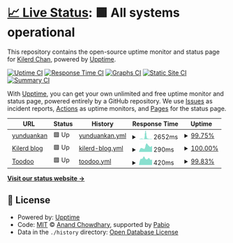 # [📈 Live Status](https://kilerd.github.io/upptime): <!--live status--> **🟩 All systems operational**

This repository contains the open-source uptime monitor and status page for [Kilerd Chan](http://www.kilerd.me), powered by [Upptime](https://github.com/upptime/upptime).

[![Uptime CI](https://github.com/kilerd/upptime/workflows/Uptime%20CI/badge.svg)](https://github.com/kilerd/upptime/actions?query=workflow%3A%22Uptime+CI%22)
[![Response Time CI](https://github.com/kilerd/upptime/workflows/Response%20Time%20CI/badge.svg)](https://github.com/kilerd/upptime/actions?query=workflow%3A%22Response+Time+CI%22)
[![Graphs CI](https://github.com/kilerd/upptime/workflows/Graphs%20CI/badge.svg)](https://github.com/kilerd/upptime/actions?query=workflow%3A%22Graphs+CI%22)
[![Static Site CI](https://github.com/kilerd/upptime/workflows/Static%20Site%20CI/badge.svg)](https://github.com/kilerd/upptime/actions?query=workflow%3A%22Static+Site+CI%22)
[![Summary CI](https://github.com/kilerd/upptime/workflows/Summary%20CI/badge.svg)](https://github.com/kilerd/upptime/actions?query=workflow%3A%22Summary+CI%22)

With [Upptime](https://upptime.js.org), you can get your own unlimited and free uptime monitor and status page, powered entirely by a GitHub repository. We use [Issues](https://github.com/kilerd/upptime/issues) as incident reports, [Actions](https://github.com/kilerd/upptime/actions) as uptime monitors, and [Pages](https://kilerd.github.io/upptime) for the status page.

<!--start: status pages-->
<!-- This summary is generated by Upptime (https://github.com/upptime/upptime) -->
<!-- Do not edit this manually, your changes will be overwritten -->
<!-- prettier-ignore -->
| URL | Status | History | Response Time | Uptime |
| --- | ------ | ------- | ------------- | ------ |
| <img alt="" src="https://icons.duckduckgo.com/ip3/www.yunduankan.com.ico" height="13"> [yunduankan](https://www.yunduankan.com) | 🟩 Up | [yunduankan.yml](https://github.com/Kilerd/uptime/commits/HEAD/history/yunduankan.yml) | <details><summary><img alt="Response time graph" src="./graphs/yunduankan/response-time-week.png" height="20"> 2652ms</summary><br><a href="https://kilerd.github.io/uptime/history/yunduankan"><img alt="Response time 6752" src="https://img.shields.io/endpoint?url=https%3A%2F%2Fraw.githubusercontent.com%2FKilerd%2Fuptime%2FHEAD%2Fapi%2Fyunduankan%2Fresponse-time.json"></a><br><a href="https://kilerd.github.io/uptime/history/yunduankan"><img alt="24-hour response time 210" src="https://img.shields.io/endpoint?url=https%3A%2F%2Fraw.githubusercontent.com%2FKilerd%2Fuptime%2FHEAD%2Fapi%2Fyunduankan%2Fresponse-time-day.json"></a><br><a href="https://kilerd.github.io/uptime/history/yunduankan"><img alt="7-day response time 2652" src="https://img.shields.io/endpoint?url=https%3A%2F%2Fraw.githubusercontent.com%2FKilerd%2Fuptime%2FHEAD%2Fapi%2Fyunduankan%2Fresponse-time-week.json"></a><br><a href="https://kilerd.github.io/uptime/history/yunduankan"><img alt="30-day response time 1189" src="https://img.shields.io/endpoint?url=https%3A%2F%2Fraw.githubusercontent.com%2FKilerd%2Fuptime%2FHEAD%2Fapi%2Fyunduankan%2Fresponse-time-month.json"></a><br><a href="https://kilerd.github.io/uptime/history/yunduankan"><img alt="1-year response time 6752" src="https://img.shields.io/endpoint?url=https%3A%2F%2Fraw.githubusercontent.com%2FKilerd%2Fuptime%2FHEAD%2Fapi%2Fyunduankan%2Fresponse-time-year.json"></a></details> | <details><summary><a href="https://kilerd.github.io/uptime/history/yunduankan">99.75%</a></summary><a href="https://kilerd.github.io/uptime/history/yunduankan"><img alt="All-time uptime 39.96%" src="https://img.shields.io/endpoint?url=https%3A%2F%2Fraw.githubusercontent.com%2FKilerd%2Fuptime%2FHEAD%2Fapi%2Fyunduankan%2Fuptime.json"></a><br><a href="https://kilerd.github.io/uptime/history/yunduankan"><img alt="24-hour uptime 100.00%" src="https://img.shields.io/endpoint?url=https%3A%2F%2Fraw.githubusercontent.com%2FKilerd%2Fuptime%2FHEAD%2Fapi%2Fyunduankan%2Fuptime-day.json"></a><br><a href="https://kilerd.github.io/uptime/history/yunduankan"><img alt="7-day uptime 99.75%" src="https://img.shields.io/endpoint?url=https%3A%2F%2Fraw.githubusercontent.com%2FKilerd%2Fuptime%2FHEAD%2Fapi%2Fyunduankan%2Fuptime-week.json"></a><br><a href="https://kilerd.github.io/uptime/history/yunduankan"><img alt="30-day uptime 99.94%" src="https://img.shields.io/endpoint?url=https%3A%2F%2Fraw.githubusercontent.com%2FKilerd%2Fuptime%2FHEAD%2Fapi%2Fyunduankan%2Fuptime-month.json"></a><br><a href="https://kilerd.github.io/uptime/history/yunduankan"><img alt="1-year uptime 39.96%" src="https://img.shields.io/endpoint?url=https%3A%2F%2Fraw.githubusercontent.com%2FKilerd%2Fuptime%2FHEAD%2Fapi%2Fyunduankan%2Fuptime-year.json"></a></details>
| <img alt="" src="https://icons.duckduckgo.com/ip3/www.kilerd.me.ico" height="13"> [Kilerd blog](https://www.kilerd.me) | 🟩 Up | [kilerd-blog.yml](https://github.com/Kilerd/uptime/commits/HEAD/history/kilerd-blog.yml) | <details><summary><img alt="Response time graph" src="./graphs/kilerd-blog/response-time-week.png" height="20"> 290ms</summary><br><a href="https://kilerd.github.io/uptime/history/kilerd-blog"><img alt="Response time 256" src="https://img.shields.io/endpoint?url=https%3A%2F%2Fraw.githubusercontent.com%2FKilerd%2Fuptime%2FHEAD%2Fapi%2Fkilerd-blog%2Fresponse-time.json"></a><br><a href="https://kilerd.github.io/uptime/history/kilerd-blog"><img alt="24-hour response time 334" src="https://img.shields.io/endpoint?url=https%3A%2F%2Fraw.githubusercontent.com%2FKilerd%2Fuptime%2FHEAD%2Fapi%2Fkilerd-blog%2Fresponse-time-day.json"></a><br><a href="https://kilerd.github.io/uptime/history/kilerd-blog"><img alt="7-day response time 290" src="https://img.shields.io/endpoint?url=https%3A%2F%2Fraw.githubusercontent.com%2FKilerd%2Fuptime%2FHEAD%2Fapi%2Fkilerd-blog%2Fresponse-time-week.json"></a><br><a href="https://kilerd.github.io/uptime/history/kilerd-blog"><img alt="30-day response time 420" src="https://img.shields.io/endpoint?url=https%3A%2F%2Fraw.githubusercontent.com%2FKilerd%2Fuptime%2FHEAD%2Fapi%2Fkilerd-blog%2Fresponse-time-month.json"></a><br><a href="https://kilerd.github.io/uptime/history/kilerd-blog"><img alt="1-year response time 256" src="https://img.shields.io/endpoint?url=https%3A%2F%2Fraw.githubusercontent.com%2FKilerd%2Fuptime%2FHEAD%2Fapi%2Fkilerd-blog%2Fresponse-time-year.json"></a></details> | <details><summary><a href="https://kilerd.github.io/uptime/history/kilerd-blog">100.00%</a></summary><a href="https://kilerd.github.io/uptime/history/kilerd-blog"><img alt="All-time uptime 100.00%" src="https://img.shields.io/endpoint?url=https%3A%2F%2Fraw.githubusercontent.com%2FKilerd%2Fuptime%2FHEAD%2Fapi%2Fkilerd-blog%2Fuptime.json"></a><br><a href="https://kilerd.github.io/uptime/history/kilerd-blog"><img alt="24-hour uptime 100.00%" src="https://img.shields.io/endpoint?url=https%3A%2F%2Fraw.githubusercontent.com%2FKilerd%2Fuptime%2FHEAD%2Fapi%2Fkilerd-blog%2Fuptime-day.json"></a><br><a href="https://kilerd.github.io/uptime/history/kilerd-blog"><img alt="7-day uptime 100.00%" src="https://img.shields.io/endpoint?url=https%3A%2F%2Fraw.githubusercontent.com%2FKilerd%2Fuptime%2FHEAD%2Fapi%2Fkilerd-blog%2Fuptime-week.json"></a><br><a href="https://kilerd.github.io/uptime/history/kilerd-blog"><img alt="30-day uptime 100.00%" src="https://img.shields.io/endpoint?url=https%3A%2F%2Fraw.githubusercontent.com%2FKilerd%2Fuptime%2FHEAD%2Fapi%2Fkilerd-blog%2Fuptime-month.json"></a><br><a href="https://kilerd.github.io/uptime/history/kilerd-blog"><img alt="1-year uptime 100.00%" src="https://img.shields.io/endpoint?url=https%3A%2F%2Fraw.githubusercontent.com%2FKilerd%2Fuptime%2FHEAD%2Fapi%2Fkilerd-blog%2Fuptime-year.json"></a></details>
| <img alt="" src="https://icons.duckduckgo.com/ip3/www.toodoo.top.ico" height="13"> [Toodoo](https://www.toodoo.top) | 🟩 Up | [toodoo.yml](https://github.com/Kilerd/uptime/commits/HEAD/history/toodoo.yml) | <details><summary><img alt="Response time graph" src="./graphs/toodoo/response-time-week.png" height="20"> 420ms</summary><br><a href="https://kilerd.github.io/uptime/history/toodoo"><img alt="Response time 426" src="https://img.shields.io/endpoint?url=https%3A%2F%2Fraw.githubusercontent.com%2FKilerd%2Fuptime%2FHEAD%2Fapi%2Ftoodoo%2Fresponse-time.json"></a><br><a href="https://kilerd.github.io/uptime/history/toodoo"><img alt="24-hour response time 365" src="https://img.shields.io/endpoint?url=https%3A%2F%2Fraw.githubusercontent.com%2FKilerd%2Fuptime%2FHEAD%2Fapi%2Ftoodoo%2Fresponse-time-day.json"></a><br><a href="https://kilerd.github.io/uptime/history/toodoo"><img alt="7-day response time 420" src="https://img.shields.io/endpoint?url=https%3A%2F%2Fraw.githubusercontent.com%2FKilerd%2Fuptime%2FHEAD%2Fapi%2Ftoodoo%2Fresponse-time-week.json"></a><br><a href="https://kilerd.github.io/uptime/history/toodoo"><img alt="30-day response time 421" src="https://img.shields.io/endpoint?url=https%3A%2F%2Fraw.githubusercontent.com%2FKilerd%2Fuptime%2FHEAD%2Fapi%2Ftoodoo%2Fresponse-time-month.json"></a><br><a href="https://kilerd.github.io/uptime/history/toodoo"><img alt="1-year response time 426" src="https://img.shields.io/endpoint?url=https%3A%2F%2Fraw.githubusercontent.com%2FKilerd%2Fuptime%2FHEAD%2Fapi%2Ftoodoo%2Fresponse-time-year.json"></a></details> | <details><summary><a href="https://kilerd.github.io/uptime/history/toodoo">99.83%</a></summary><a href="https://kilerd.github.io/uptime/history/toodoo"><img alt="All-time uptime 98.74%" src="https://img.shields.io/endpoint?url=https%3A%2F%2Fraw.githubusercontent.com%2FKilerd%2Fuptime%2FHEAD%2Fapi%2Ftoodoo%2Fuptime.json"></a><br><a href="https://kilerd.github.io/uptime/history/toodoo"><img alt="24-hour uptime 100.00%" src="https://img.shields.io/endpoint?url=https%3A%2F%2Fraw.githubusercontent.com%2FKilerd%2Fuptime%2FHEAD%2Fapi%2Ftoodoo%2Fuptime-day.json"></a><br><a href="https://kilerd.github.io/uptime/history/toodoo"><img alt="7-day uptime 99.83%" src="https://img.shields.io/endpoint?url=https%3A%2F%2Fraw.githubusercontent.com%2FKilerd%2Fuptime%2FHEAD%2Fapi%2Ftoodoo%2Fuptime-week.json"></a><br><a href="https://kilerd.github.io/uptime/history/toodoo"><img alt="30-day uptime 99.96%" src="https://img.shields.io/endpoint?url=https%3A%2F%2Fraw.githubusercontent.com%2FKilerd%2Fuptime%2FHEAD%2Fapi%2Ftoodoo%2Fuptime-month.json"></a><br><a href="https://kilerd.github.io/uptime/history/toodoo"><img alt="1-year uptime 98.74%" src="https://img.shields.io/endpoint?url=https%3A%2F%2Fraw.githubusercontent.com%2FKilerd%2Fuptime%2FHEAD%2Fapi%2Ftoodoo%2Fuptime-year.json"></a></details>

<!--end: status pages-->

[**Visit our status website →**](https://kilerd.github.io/upptime)

## 📄 License

- Powered by: [Upptime](https://github.com/upptime/upptime)
- Code: [MIT](./LICENSE) © [Anand Chowdhary](https://anandchowdhary.com), supported by [Pabio](https://pabio.com)
- Data in the `./history` directory: [Open Database License](https://opendatacommons.org/licenses/odbl/1-0/)
